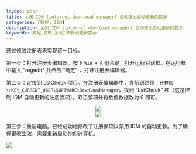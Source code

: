 ```yaml
---
layout: post
title: 关闭 IDM (internet download manager) 自动弹出自动更新的提示
categories: [教程, IDM]
description: 关闭 IDM (internet download manager) 自动弹出自动更新的提示
keywords: 教程,IDM,关闭IDM自动更新提示
---
```


通过修改注册表来实现这一目标。

第一步：打开注册表编辑器。按下 `Win + R` 组合键，打开运行对话框。在运行框中输入 “regedit” 并点击 “确定” ，打开注册表编辑器。

第二步：定位到 LstCheck 项目。在注册表编辑器中，导航到路径：`计算机\HKEY_CURRENT_USER\SOFTWARE\DownloadManager`，找到 “LstCheck” 项（这是控制 IDM 自动更新的注册表项），双击该项并将数值数据改为 0 即可。

<center><img src="https://pic.imgdb.cn/item/6617498368eb935713cc3bf4.png"></center>

<center><img src="https://pic.imgdb.cn/item/66174a5368eb935713cda0fb.png"></center>

第三步：重启电脑。已经成功地修改了注册表项以禁用 IDM 的自动更新。为了确保更改生效，需要重新启动你的计算机。

![](https://pic.imgdb.cn/item/661246bf68eb935713c7f81c.gif)
